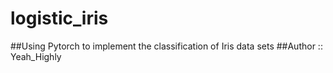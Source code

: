 # logistic_iris
##Using Pytorch to implement the classification of Iris data sets
##Author :: Yeah_Highly

